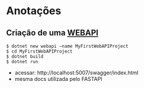 # Anotações

## Criação de uma [WEBAPI](https://dotnettutorials.net/lesson/creating-asp-net-core-web-api-project-using-net-core-cli/)

```console
$ dotnet new webapi –name MyFirstWebAPIProject
$ cd MyFirstWebAPIProject
$ dotnet build
$ dotnet run
```

- acessar: http://localhost:5007/swagger/index.html
- mesma docs utilizada pelo FASTAPI
